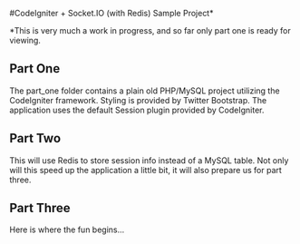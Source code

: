 #CodeIgniter + Socket.IO (with Redis) Sample Project\*

\*This is very much a work in progress, and so far only part one is ready for viewing.

## Part One
The part_one folder contains a plain old PHP/MySQL project utilizing the CodeIgniter framework. Styling is provided by Twitter Bootstrap.  The application uses the default Session plugin provided by CodeIgniter.

## Part Two
This will use Redis to store session info instead of a MySQL table.  Not only will this speed up the application a little bit, it will also prepare us for part three.

## Part Three
Here is where the fun begins...

